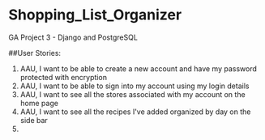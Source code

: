 # Shopping_List_Organizer
GA Project 3 - Django and PostgreSQL

##User Stories:

1) AAU, I want to be able to create a new account and have my password protected with encryption
2) AAU, I want to be able to sign into my account using my login details
3) AAU, I want to see all the stores associated with my account on the home page
4) AAU, I want to see all the recipes I've added organized by day on the side bar
5) 
